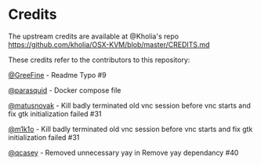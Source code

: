 # Credits

The upstream credits are available at @Kholia's repo https://github.com/kholia/OSX-KVM/blob/master/CREDITS.md

These credits refer to the contributors to this repository:

[@GreeFine](https://github.com/GreeFine) - Readme Typo #9 

[@parasquid](https://github.com/parasquid) - Docker compose file

[@matusnovak](https://github.com/matusnovak) - Kill badly terminated old vnc session before vnc starts and fix gtk initialization failed #31

[@m1k1o](https://github.com/m1k1o) - Kill badly terminated old vnc session before vnc starts and fix gtk initialization failed #31

[@qcasey](https://github.com/qcasey) - Removed unnecessary yay in Remove yay dependancy #40 












```